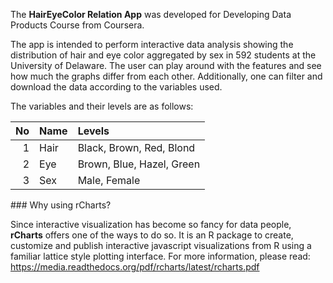 The **HairEyeColor Relation App** was developed for Developing Data
Products Course from Coursera.

The app is intended to perform interactive data analysis showing the
distribution of hair and eye color aggregated by sex in 592 students at
the University of Delaware. The user can play around with the features
and see how much the graphs differ from each other. Additionally, one
can filter and download the data according to the variables used.

The variables and their levels are as follows:

<table>
<thead>
<tr>
<th style="text-align:right;">
No
</th>
<th style="text-align:left;">
Name
</th>
<th style="text-align:left;">
Levels
</th>
</tr>
</thead>
<tbody>
<tr>
<td style="text-align:right;">
1
</td>
<td style="text-align:left;">
Hair
</td>
<td style="text-align:left;">
Black, Brown, Red, Blond
</td>
</tr>
<tr>
<td style="text-align:right;">
2
</td>
<td style="text-align:left;">
Eye
</td>
<td style="text-align:left;">
Brown, Blue, Hazel, Green
</td>
</tr>
<tr>
<td style="text-align:right;">
3
</td>
<td style="text-align:left;">
Sex
</td>
<td style="text-align:left;">
Male, Female
</td>
</tr>
</tbody>
</table>
### Why using rCharts?

Since interactive visualization has become so fancy for data people,
**rCharts** offers one of the ways to do so. It is an R package to
create, customize and publish interactive javascript visualizations from
R using a familiar lattice style plotting interface. For more
information, please read:
<https://media.readthedocs.org/pdf/rcharts/latest/rcharts.pdf>
